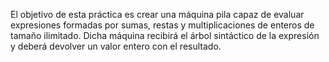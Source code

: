 El objetivo de esta práctica es crear una máquina pila capaz de evaluar expresiones formadas por
sumas, restas y multiplicaciones de enteros de tamaño ilimitado. Dicha máquina recibirá el árbol
sintáctico de la expresión y deberá devolver un valor entero con el resultado.
